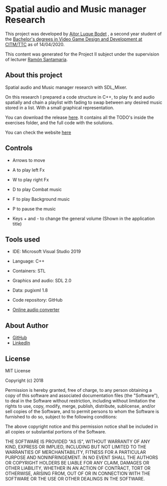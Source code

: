 # Spatial audio and Music manager Research
 
This project was developed by [Aitor Luque Bodet](<https://www.linkedin.com/in/aitor-luque-bodet-ab93a4175/>) , a second year student of the [Bachelor's degrees in Video Game Design and Development at CITM/TTC](<https://www.citm.upc.edu/ing/estudis/graus-videojocs/>) as of 14/04/2020. 

This content was generated for the Project II subject under the supervision of lecturer [Ramón Santamaria](<https://www.linkedin.com/in/raysan/>).

## About this project

Spatial audio and Music manager research with SDL_Mixer.

On this research I prepared a code structure in C++, to play fx and audio spatially and chain a playlist with fading to swap between any desired music stored in a list. With a small graphical representation.

You can download the release [here](https://github.com/Aitorlb7/Spatial-audio-Music-manager-Research/releases/tag/1.0). It contains all the TODO's inside the exercises folder, and the full code with the solutions.

You can check the website [here](https://aitorlb7.github.io/Spatial-audio-Music-manager-Research/)

## Controls

* Arrows to move

* A to play left Fx

* W to play right Fx

* D to play Combat music

* F to play Background music

* P to pause the music

* Keys + and - to change the general volume (Shown in the application title)

## Tools used

* IDE: Microsoft Visual Studio 2019

* Language: C++

* Containers: STL

* Graphics and audio: SDL 2.0

* Data: pugixml 1.8

* Code repository: GitHub

* [Online audio converter](<https://convertio.co/es/>)

## About Author

* [GitHub](<https://github.com/Aitorlb7>)
* [LinkedIn](<https://www.linkedin.com/in/aitor-luque-bodet-ab93a4175/>)


## License

MIT License

Copyright (c) 2018 

Permission is hereby granted, free of charge, to any person obtaining a copy
of this software and associated documentation files (the "Software"), to deal
in the Software without restriction, including without limitation the rights
to use, copy, modify, merge, publish, distribute, sublicense, and/or sell
copies of the Software, and to permit persons to whom the Software is
furnished to do so, subject to the following conditions:

The above copyright notice and this permission notice shall be included in all
copies or substantial portions of the Software.

THE SOFTWARE IS PROVIDED "AS IS", WITHOUT WARRANTY OF ANY KIND, EXPRESS OR
IMPLIED, INCLUDING BUT NOT LIMITED TO THE WARRANTIES OF MERCHANTABILITY,
FITNESS FOR A PARTICULAR PURPOSE AND NONINFRINGEMENT. IN NO EVENT SHALL THE
AUTHORS OR COPYRIGHT HOLDERS BE LIABLE FOR ANY CLAIM, DAMAGES OR OTHER
LIABILITY, WHETHER IN AN ACTION OF CONTRACT, TORT OR OTHERWISE, ARISING FROM,
OUT OF OR IN CONNECTION WITH THE SOFTWARE OR THE USE OR OTHER DEALINGS IN THE
SOFTWARE.
